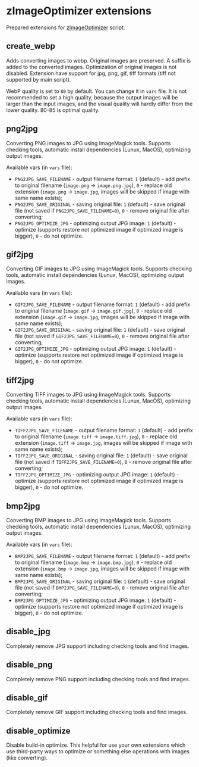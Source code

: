 # zImageOptimizer extensions

Prepared extensions for [zImageOptimizer](https://github.com/zevilz/zImageOptimizer) script.

## create_webp

Adds converting images to webp. Original images are preserved. A suffix is added to the converted images. Optimization of original images is not disabled. Extension have support for jpg, png, gif, tiff formats (tiff not supported by main script).

WebP quality is set to `80` by default. You can change it in `vars` file. It is not recommended to set a high quality, because the output images will be larger than the input images, and the visual quality will hardly differ from the lower quality. 80-85 is optimal quality.

## png2jpg

Converting PNG images to JPG using ImageMagick tools. Supports checking tools, automatic install dependencies (Lunux, MacOS), optimizing output images.

Available vars (in `vars` file):

- `PNG2JPG_SAVE_FILENAME` - output filename format: `1` (default) - add prefix to original filename (`image.png` -> `image.png.jpg`), `0` - replace old extension (`image.png` -> `image.jpg`, images will be skipped if image with same name exists);
- `PNG2JPG_SAVE_ORIGINAL` - saving original file: `1` (default) - save original file (not saved if `PNG2JPG_SAVE_FILENAME=0`), `0` - remove original file after converting;
- `PNG2JPG_OPTIMIZE_JPG` - optimizing output JPG image: `1` (default) - optimize (supports restore not optimized image if optimized image is bigger), `0` - do not optimize.

## gif2jpg

Converting GIF images to JPG using ImageMagick tools. Supports checking tools, automatic install dependencies (Lunux, MacOS), optimizing output images.

Available vars (in `vars` file):

- `GIF2JPG_SAVE_FILENAME` - output filename format: `1` (default) - add prefix to original filename (`image.gif` -> `image.gif.jpg`), `0` - replace old extension (`image.gif` -> `image.jpg`, images will be skipped if image with same name exists);
- `GIF2JPG_SAVE_ORIGINAL` - saving original file: `1` (default) - save original file (not saved if `GIF2JPG_SAVE_FILENAME=0`), `0` - remove original file after converting;
- `GIF2JPG_OPTIMIZE_JPG` - optimizing output JPG image: `1` (default) - optimize (supports restore not optimized image if optimized image is bigger), `0` - do not optimize.

## tiff2jpg

Converting TIFF images to JPG using ImageMagick tools. Supports checking tools, automatic install dependencies (Lunux, MacOS), optimizing output images.

Available vars (in `vars` file):

- `TIFF2JPG_SAVE_FILENAME` - output filename format: `1` (default) - add prefix to original filename (`image.tiff` -> `image.tiff.jpg`), `0` - replace old extension (`image.tiff` -> `image.jpg`, images will be skipped if image with same name exists);
- `TIFF2JPG_SAVE_ORIGINAL` - saving original file: `1` (default) - save original file (not saved if `TIFF2JPG_SAVE_FILENAME=0`), `0` - remove original file after converting;
- `TIFF2JPG_OPTIMIZE_JPG` - optimizing output JPG image: `1` (default) - optimize (supports restore not optimized image if optimized image is bigger), `0` - do not optimize.

## bmp2jpg

Converting BMP images to JPG using ImageMagick tools. Supports checking tools, automatic install dependencies (Lunux, MacOS), optimizing output images.

Available vars (in `vars` file):

- `BMP2JPG_SAVE_FILENAME` - output filename format: `1` (default) - add prefix to original filename (`image.bmp` -> `image.bmp.jpg`), `0` - replace old extension (`image.bmp` -> `image.jpg`, images will be skipped if image with same name exists);
- `BMP2JPG_SAVE_ORIGINAL` - saving original file: `1` (default) - save original file (not saved if `BMP2JPG_SAVE_FILENAME=0`), `0` - remove original file after converting;
- `BMP2JPG_OPTIMIZE_JPG` - optimizing output JPG image: `1` (default) - optimize (supports restore not optimized image if optimized image is bigger), `0` - do not optimize.

## disable_jpg

Completely remove JPG support including checking tools and find images.

## disable_png

Completely remove PNG support including checking tools and find images.

## disable_gif

Completely remove GIF support including checking tools and find images.

## disable_optimize

Disable build-in optimize. This helpful for use your own extensions which use third-party ways to optimize or something else operations with images (like converting).
